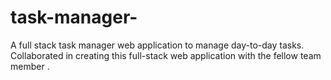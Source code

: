 # task-manager-
A  full stack task manager  web application to manage day-to-day tasks. 
Collaborated in creating this full-stack web application with the fellow team member .

